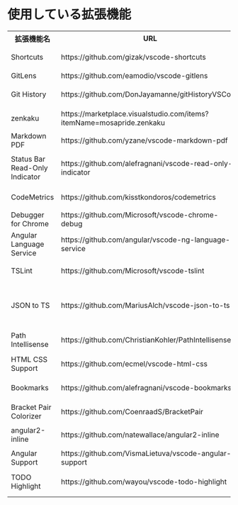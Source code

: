 # 使用している拡張機能  

<table>
  <tr>
    <th>拡張機能名</th>
    <th>URL</th>
    <th>概要</th>
  </tr>
  <tr>
    <td>Shortcuts</td>
    <td>https://github.com/gizak/vscode-shortcuts</td>
    <td>ステータスバーにショートカットボタン追加</td>
  </tr>
  <tr>
    <td>GitLens</td>
    <td>https://github.com/eamodio/vscode-gitlens</td>
    <td>CodeLensのGit版</td>
  </tr>
  <tr>
    <td>Git History</td>
    <td>https://github.com/DonJayamanne/gitHistoryVSCode</td>
    <td>Gitのコミット履歴が一覧で見える</td>
  </tr>
  <tr>
    <td>zenkaku</td>
    <td>https://marketplace.visualstudio.com/items?itemName=mosapride.zenkaku </td>
    <td>邪悪な全角スペースを強調表示してくれる</td>
  </tr>
  <tr>
    <td>Markdown PDF</td>
    <td>https://github.com/yzane/vscode-markdown-pdf</td>
    <td>マークダウンをPDF化</td>
  </tr>
  <tr>
    <td>Status Bar Read-Only Indicator</td>
    <td>https://github.com/alefragnani/vscode-read-only-indicator</td>
    <td>ファイルが読み取り専用かどうかをステータスバーに表示</td>
  </tr>
  <tr>
    <td>CodeMetrics</td>
    <td>https://github.com/kisstkondoros/codemetrics</td>
    <td>コードの複雑度を見える化</td>
  </tr>
  <tr>
    <td>Debugger for Chrome</td>
    <td>https://github.com/Microsoft/vscode-chrome-debug </td>
    <td>Chromeデバッガと連携</td>
  </tr>
  <tr>
    <td>Angular Language Service</td>
    <td>https://github.com/angular/vscode-ng-language-service</td>
    <td>Angular開発サポート</td>
  </tr>
  <tr>
    <td>TSLint</td>
    <td>https://github.com/Microsoft/vscode-tslint</td>
    <td>TSLintの警告をエディタ上でチェック</td>
  </tr>
  <tr>
    <td>JSON to TS</td>
    <td>https://github.com/MariusAlch/vscode-json-to-ts</td>
    <td>JSON形式のデータをTypeScriptのインターフェースに変換します。</td>
  </tr>
  <tr>
    <td>Path Intellisense</td>
    <td>https://github.com/ChristianKohler/PathIntellisense</td>
    <td>ファイルパスの入力補間</td>
  </tr>
  <tr>
    <td>HTML CSS Support</td>
    <td>https://github.com/ecmel/vscode-html-css</td>
    <td>スタイルシートの入力補間等</td>
  </tr>
  <tr>
    <td>Bookmarks</td>
    <td>https://github.com/alefragnani/vscode-bookmarks</td>
    <td>ブックマークを追加・ジャンプできる</td>
  </tr>
  <tr>
    <td>Bracket Pair Colorizer</td>
    <td>https://github.com/CoenraadS/BracketPair</td>
    <td>括弧の色をネスト単位で変える</td>
  </tr>
  <tr>
    <td>angular2-inline</td>
    <td>https://github.com/natewallace/angular2-inline</td>
    <td>@Component.template内のHTMLをハイライト</td>
  </tr>
  <tr>
    <td>Angular Support</td>
    <td>https://github.com/VismaLietuva/vscode-angular-support</td>
    <td>templateUrl、styleUrls から定義に飛べる。</td>
  </tr>
  <tr>
    <td>TODO Highlight</td>
    <td>https://github.com/wayou/vscode-todo-highlight</td>
    <td>コメントの「TODO」が強調表示される。</td>
  </tr>
  <tr>
    <td></td>
    <td></td>
    <td></td>
  </tr>
</table>

  
